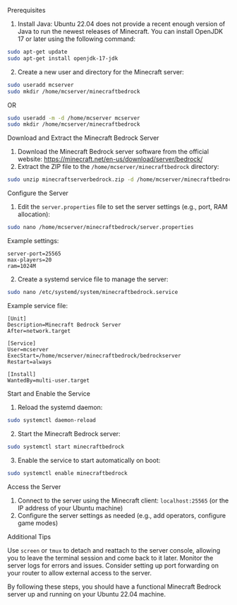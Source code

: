 
Prerequisites

1. Install Java: Ubuntu 22.04 does not provide a recent enough version of Java to run the newest releases of Minecraft. You can install OpenJDK 17 or later using the following command:
```bash
sudo apt-get update
sudo apt-get install openjdk-17-jdk
```
2. Create a new user and directory for the Minecraft server:
```bash
sudo useradd mcserver
sudo mkdir /home/mcserver/minecraftbedrock
```
OR
```bash
sudo useradd -m -d /home/mcserver mcserver
sudo mkdir /home/mcserver/minecraftbedrock
```

Download and Extract the Minecraft Bedrock Server

1. Download the Minecraft Bedrock server software from the official website: <https://minecraft.net/en-us/download/server/bedrock/>
2. Extract the ZIP file to the `/home/mcserver/minecraftbedrock` directory:
```bash
sudo unzip minecraftserverbedrock.zip -d /home/mcserver/minecraftbedrock
```
Configure the Server

1. Edit the `server.properties` file to set the server settings (e.g., port, RAM allocation):
```bash
sudo nano /home/mcserver/minecraftbedrock/server.properties
```
Example settings:
```properties
server-port=25565
max-players=20
ram=1024M
```
2. Create a systemd service file to manage the server:
```bash
sudo nano /etc/systemd/system/minecraftbedrock.service
```
Example service file:
```systemd
[Unit]
Description=Minecraft Bedrock Server
After=network.target

[Service]
User=mcserver
ExecStart=/home/mcserver/minecraftbedrock/bedrockserver
Restart=always

[Install]
WantedBy=multi-user.target
```
Start and Enable the Service

1. Reload the systemd daemon:
```bash
sudo systemctl daemon-reload
```
2. Start the Minecraft Bedrock server:
```bash
sudo systemctl start minecraftbedrock
```
3. Enable the service to start automatically on boot:
```bash
sudo systemctl enable minecraftbedrock
```
Access the Server

1. Connect to the server using the Minecraft client: `localhost:25565` (or the IP address of your Ubuntu machine)
2. Configure the server settings as needed (e.g., add operators, configure game modes)

Additional Tips

 Use `screen` or `tmux` to detach and reattach to the server console, allowing you to leave the terminal session and come back to it later.
 Monitor the server logs for errors and issues.
 Consider setting up port forwarding on your router to allow external access to the server.

By following these steps, you should have a functional Minecraft Bedrock server up and running on your Ubuntu 22.04 machine.

